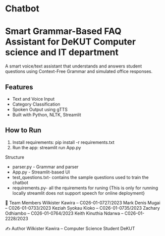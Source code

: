 # Chatbot
# Smart Grammar-Based FAQ Assistant for DeKUT Computer science and IT department

A smart voice/text assistant that understands and answers student questions using Context-Free Grammar and simulated office responses.

## Features
- Text and Voice Input
- Category Classification
- Spoken Output using gTTS
- Built with Python, NLTK, Streamlit

## How to Run
1. Install requirements: pip install -r requirements.txt
2. Run the app: streamlit run App.py

   
 Structure
 
- parser.py - Grammar and parser
- App.py - Streamlit-based UI
- test_questions.txt- contains the sample questions used to train the chatbot
- requirements.py- all the rquirements for runing
  {This is only for running locally streamlit does not support speech for online deployment}


👥 Team Members
Wilkister Kawira – C026-01-0727/2023
Mark Denis Mugai – C026-01-0733/2023
Keziah Syokau Kioko – C026-01-0735/2023
Zachary Odhiambo – C026-01-0764/2023
Keith Kinuthia Ndarwa – C026-01-2228/2023

✍️ Author 
Wilkister Kawira  – Computer Science Student DeKUT
